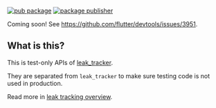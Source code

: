 [![pub package](https://img.shields.io/pub/v/leak_tracker_testing.svg)](https://pub.dev/packages/leak_tracker_testing)
[![package publisher](https://img.shields.io/pub/publisher/leak_tracker_testing.svg)](https://pub.dev/packages/leak_tracker_testing/publisher)

Coming soon! See https://github.com/flutter/devtools/issues/3951.

## What is this?

This is test-only APIs of [leak_tracker](https://pub.dev/packages/leak_tracker).

They are separated from `leak_tracker` to make sure
testing code is not used in production.

Read more in [leak tracking overview](https://github.com/dart-lang/leak_tracker/blob/main/doc/leak_tracking/OVERVIEW.md).
